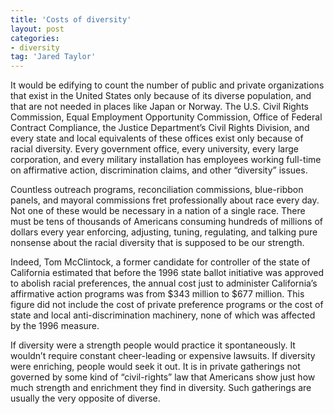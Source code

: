 ```yaml
---
title: 'Costs of diversity'
layout: post
categories:
- diversity
tag: 'Jared Taylor'
---
```


It would be edifying to count the number of public and private organizations that exist in the United States only because of its diverse population, and that are not needed in places like Japan or Norway. The U.S. Civil Rights Commission, Equal Employment Opportunity Commission, Office of Federal Contract Compliance, the Justice Department’s Civil Rights Division, and every state and local equivalents of these offices exist only because of racial diversity. Every government office, every university, every large corporation, and every military installation has employees working full-time on affirmative action, discrimination claims, and other “diversity” issues.

Countless outreach programs, reconciliation commissions, blue-ribbon panels, and mayoral commissions fret professionally about race every day. Not one of these would be necessary in a nation of a single race. There must be tens of thousands of Americans consuming hundreds of millions of dollars every year enforcing, adjusting, tuning, regulating, and talking pure nonsense about the racial diversity that is supposed to be our strength.

Indeed, Tom McClintock, a former candidate for controller of the state of California estimated that before the 1996 state ballot initiative was approved to abolish racial preferences, the annual cost just to administer California’s affirmative action programs was from $343 million to $677 million. This figure did not include the cost of private preference programs or the cost of state and local anti-discrimination machinery, none of which was affected by the 1996 measure.

If diversity were a strength people would practice it spontaneously. It wouldn’t require constant cheer-leading or expensive lawsuits. If diversity were enriching, people would seek it out. It is in private gatherings not governed by some kind of “civil-rights” law that Americans show just how much strength and enrichment they find in diversity. Such gatherings are usually the very opposite of diverse.
